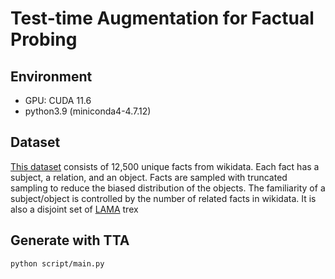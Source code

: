# Test-time Augmentation for Factual Probing

## Environment

- GPU: CUDA 11.6
- python3.9 (miniconda4-4.7.12)
 
 ## Dataset
 [This dataset](/v2.11d.csv) consists of 12,500 unique facts from wikidata.
 Each fact has a subject, a relation, and an object.
 Facts are sampled with truncated sampling to reduce the biased distribution of the objects.
 The familiarity of a subject/object is controlled by the number of related facts in wikidata.
 It is also a disjoint set of [LAMA](https://github.com/facebookresearch/LAMA) trex

 ## Generate with TTA
 `python script/main.py`